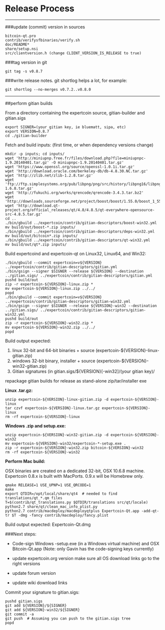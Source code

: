 Release Process
====================

* * *

###update (commit) version in sources


	bitcoin-qt.pro
	contrib/verifysfbinaries/verify.sh
	doc/README*
	share/setup.nsi
	src/clientversion.h (change CLIENT_VERSION_IS_RELEASE to true)

###tag version in git

	git tag -s v0.8.7

###write release notes. git shortlog helps a lot, for example:

	git shortlog --no-merges v0.7.2..v0.8.0

* * *

##perform gitian builds

 From a directory containing the expertcoin source, gitian-builder and gitian.sigs
  
	export SIGNER=(your gitian key, ie bluematt, sipa, etc)
	export VERSION=0.8.7
	cd ./gitian-builder

 Fetch and build inputs: (first time, or when dependency versions change)

	mkdir -p inputs; cd inputs/
	wget 'http://miniupnp.free.fr/files/download.php?file=miniupnpc-1.9.20140401.tar.gz' -O miniupnpc-1.9.20140401.tar.gz'
	wget 'https://www.openssl.org/source/openssl-1.0.1i.tar.gz'
	wget 'http://download.oracle.com/berkeley-db/db-4.8.30.NC.tar.gz'
	wget 'http://zlib.net/zlib-1.2.8.tar.gz'
	wget 'ftp://ftp.simplesystems.org/pub/libpng/png/src/history/libpng16/libpng-1.6.8.tar.gz'
	wget 'http://fukuchi.org/works/qrencode/qrencode-3.4.3.tar.bz2'
	wget 'http://downloads.sourceforge.net/project/boost/boost/1.55.0/boost_1_55_0.tar.bz2'
	wget 'http://download.qt-project.org/official_releases/qt/4.8/4.8.5/qt-everywhere-opensource-src-4.8.5.tar.gz'
	cd ..
	./bin/gbuild ../expertcoin/contrib/gitian-descriptors/boost-win32.yml
	mv build/out/boost-*.zip inputs/
	./bin/gbuild ../expertcoin/contrib/gitian-descriptors/deps-win32.yml
	mv build/out/bitcoin*.zip inputs/
	./bin/gbuild ../expertcoin/contrib/gitian-descriptors/qt-win32.yml
	mv build/out/qt*.zip inputs/

 Build expertcoind and expertcoin-qt on Linux32, Linux64, and Win32:
  
	./bin/gbuild --commit expertcoin=v${VERSION} ../expertcoin/contrib/gitian-descriptors/gitian.yml
	./bin/gsign --signer $SIGNER --release ${VERSION} --destination ../gitian.sigs/ ../expertcoin/contrib/gitian-descriptors/gitian.yml
	pushd build/out
	zip -r expertcoin-${VERSION}-linux.zip *
	mv expertcoin-${VERSION}-linux.zip ../../
	popd
	./bin/gbuild --commit expertcoin=v${VERSION} ../expertcoin/contrib/gitian-descriptors/gitian-win32.yml
	./bin/gsign --signer $SIGNER --release ${VERSION}-win32 --destination ../gitian.sigs/ ../expertcoin/contrib/gitian-descriptors/gitian-win32.yml
	pushd build/out
	zip -r expertcoin-${VERSION}-win32.zip *
	mv expertcoin-${VERSION}-win32.zip ../../
	popd

  Build output expected:

  1. linux 32-bit and 64-bit binaries + source (expertcoin-${VERSION}-linux-gitian.zip)
  2. windows 32-bit binary, installer + source (expertcoin-${VERSION}-win32-gitian.zip)
  3. Gitian signatures (in gitian.sigs/${VERSION}[-win32]/(your gitian key)/

repackage gitian builds for release as stand-alone zip/tar/installer exe

**Linux .tar.gz:**

	unzip expertcoin-${VERSION}-linux-gitian.zip -d expertcoin-${VERSION}-linux
	tar czvf expertcoin-${VERSION}-linux.tar.gz expertcoin-${VERSION}-linux
	rm -rf expertcoin-${VERSION}-linux

**Windows .zip and setup.exe:**

	unzip expertcoin-${VERSION}-win32-gitian.zip -d expertcoin-${VERSION}-win32
	mv expertcoin-${VERSION}-win32/expertcoin-*-setup.exe .
	zip -r expertcoin-${VERSION}-win32.zip bitcoin-${VERSION}-win32
	rm -rf expertcoin-${VERSION}-win32

**Perform Mac build:**

  OSX binaries are created on a dedicated 32-bit, OSX 10.6.8 machine.
  Expertcoin 0.8.x is built with MacPorts.  0.9.x will be Homebrew only.

	qmake RELEASE=1 USE_UPNP=1 USE_QRCODE=1
	make
	export QTDIR=/opt/local/share/qt4  # needed to find translations/qt_*.qm files
	T=$(contrib/qt_translations.py $QTDIR/translations src/qt/locale)
	python2.7 share/qt/clean_mac_info_plist.py
	python2.7 contrib/macdeploy/macdeployqtplus Expertcoin-Qt.app -add-qt-tr $T -dmg -fancy contrib/macdeploy/fancy.plist

 Build output expected: Expertcoin-Qt.dmg

###Next steps:

* Code-sign Windows -setup.exe (in a Windows virtual machine) and
  OSX Bitcoin-Qt.app (Note: only Gavin has the code-signing keys currently)

* update expertcoin.org version
  make sure all OS download links go to the right versions

* update forum version

* update wiki download links

Commit your signature to gitian.sigs:

	pushd gitian.sigs
	git add ${VERSION}/${SIGNER}
	git add ${VERSION}-win32/${SIGNER}
	git commit -a
	git push  # Assuming you can push to the gitian.sigs tree
	popd

